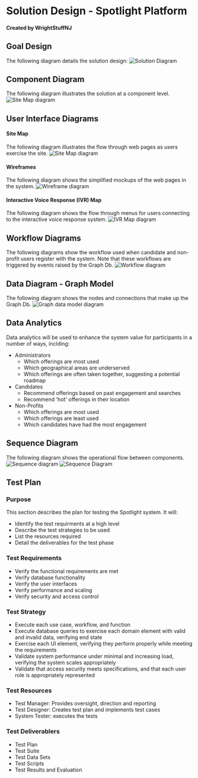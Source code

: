 # Solution Design - Spotlight Platform
#### Created by WrightStuffNJ

## Goal Design
The following diagram details the solution design:
![Solution Diagram](/assets/images/DiversityCyberCouncil-HighLevelSolutiondiagram.jpeg)

## Component Diagram
The following diagram illustrates the solution at a component level.
![Site Map diagram](/assets/images/DiversityCyberCouncil-ComponentDiagram.jpeg)

## User Interface Diagrams
#### Site Map
The following diagram illustrates the flow through web pages as users exercise the site.
![Site Map diagram](/assets/images/DiversityCyberCouncil-SiteMap.jpeg)

#### Wireframes
The following diagram shows the simplified mockups of the web pages in the system. 
![Wireframe diagram](/assets/images/DiversityCyberCouncil-Wireframes.jpeg)

#### Interactive Voice Response (IVR) Map
The following diagram shows the flow through menus for users connecting to the interactive voice response system. 
![IVR Map diagram](/assets/images/DiversityCyberCouncil-IVRMap.jpeg)

## Workflow Diagrams
The following diagrams show the workflow used when candidate and non-profit users register with the system. Note that these workflows are triggered by events raised by the Graph Db.
![Workflow diagram](/assets/images/DiversityCyberCouncil-WorkflowDiagram.jpeg)

## Data Diagram - Graph Model
The following diagram shows the nodes and connections that make up the Graph Db.
![Graph data model diagram](/assets/images/DiversityCyberCouncil-GraphModel.jpeg)


## Data Analytics
Data analytics will be used to enhance the system value for participants in a number of ways, inclding:

- Administrators
   - Which offerings are most used
   - Which geographical areas are underserved
   - Which offerings are often taken together, suggesting a potential roadmap
- Candidates
   - Recommend offerings based on past engagement and searches
   - Recommend 'hot' offerings in their location
- Non-Profits
   - Which offerings are most used
   - Which offerings are least used
   - Which candidates have had the most engagement

## Sequence Diagram  
The following diagram shows the operational flow between components.
![Sequence diagram](/assets/images/DiversityCyberCouncil-SequenceDiagrams.jpeg)
![Sequence Diagram](/assets/images/DiversityCyberCouncil-SequenceDiagrams2.jpeg)

## Test Plan
### Purpose
This section describes the plan for testing the Spotlight system. It will:
  - Identify the test requirments at a high level
  - Describe the test strategies to be used
  - List the resources required
  - Detail the deliverables for the test phase
### Test Requirements
  - Verify the functional requirements are met
  - Verify database functionality
  - Verify the user interfaces
  - Verify performance and scaling
  - Verify security and access control
### Test Strategy
  - Execute each use case, workflow, and function 
  - Execute database queries to exercise each domain element with valid and invalid data, verifying end state
  - Exercise each UI element, verifying they perform properly while meeting the requirements
  - Validate system performance under minimal and increasing load, verifying the system scales appropriately
  - Validate that access security meets specifications, and that each user role is appropriately represented
### Test Resources
   - Test Manager: Provides oversight, direction and reporting
   - Test Designer: Creates test plan and implements test cases
   - System Tester: executes the tests
### Test Deliverablers
  - Test Plan
  - Test Suite
  - Test Data Sets
  - Test Scripts
  - Test Results and Evaluation

